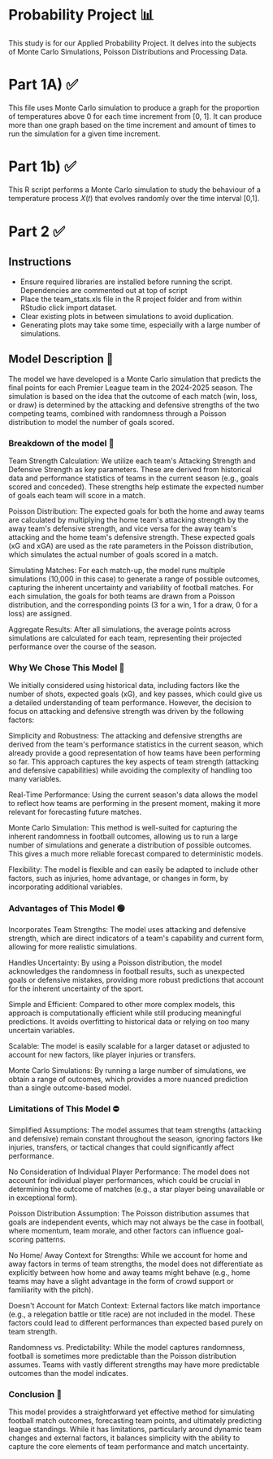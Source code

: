 # Probability Project 📊
This study is for our Applied Probability Project. It delves into the subjects of Monte Carlo Simulations, Poisson Distributions and Processing Data.

# Part 1A) ✅
This file uses Monte Carlo simulation to produce a graph for the proportion of temperatures above 0 for each time increment from [0, 1]. It can produce more than one graph based on the time increment and amount of times to run the simulation for a given time increment.

# Part 1b) ✅
This R script performs a Monte Carlo simulation to study the behaviour of a temperature process 𝑋(𝑡) that evolves randomly over the time interval [0,1].

# Part 2 ✅
## Instructions
- Ensure required libraries are installed before running the script. Dependencies are commented out at top of script
- Place the team_stats.xls file in the R project folder and from within RStudio click import dataset.
- Clear existing plots in between simulations to avoid duplication.
- Generating plots may take some time, especially with a large number of simulations.

## Model Description 📄
The model we have developed is a Monte Carlo simulation that predicts the final points for each Premier League team in the 2024-2025 season. The simulation is based on the idea that the outcome of each match (win, loss, or draw) is determined by the attacking and defensive strengths of the two competing teams, combined with randomness through a Poisson distribution to model the number of goals scored.

### Breakdown of the model 🧩
Team Strength Calculation: We utilize each team's Attacking Strength and Defensive Strength as key parameters. These are derived from historical data and performance statistics of teams in the current season (e.g., goals scored and conceded). These strengths help estimate the expected number of goals each team will score in a match.

Poisson Distribution: The expected goals for both the home and away teams are calculated by multiplying the home team's attacking strength by the away team's defensive strength, and vice versa for the away team's attacking and the home team's defensive strength. These expected goals (xG and xGA) are used as the rate parameters in the Poisson distribution, which simulates the actual number of goals scored in a match.

Simulating Matches: For each match-up, the model runs multiple simulations (10,000 in this case) to generate a range of possible outcomes, capturing the inherent uncertainty and variability of football matches. For each simulation, the goals for both teams are drawn from a Poisson distribution, and the corresponding points (3 for a win, 1 for a draw, 0 for a loss) are assigned.

Aggregate Results: After all simulations, the average points across simulations are calculated for each team, representing their projected performance over the course of the season.

### Why We Chose This Model 🤔
We initially considered using historical data, including factors like the number of shots, expected goals (xG), and key passes, which could give us a detailed understanding of team performance. However, the decision to focus on attacking and defensive strength was driven by the following factors:

Simplicity and Robustness: The attacking and defensive strengths are derived from the team's performance statistics in the current season, which already provide a good representation of how teams have been performing so far. This approach captures the key aspects of team strength (attacking and defensive capabilities) while avoiding the complexity of handling too many variables.

Real-Time Performance: Using the current season's data allows the model to reflect how teams are performing in the present moment, making it more relevant for forecasting future matches.

Monte Carlo Simulation: This method is well-suited for capturing the inherent randomness in football outcomes, allowing us to run a large number of simulations and generate a distribution of possible outcomes. This gives a much more reliable forecast compared to deterministic models.

Flexibility: The model is flexible and can easily be adapted to include other factors, such as injuries, home advantage, or changes in form, by incorporating additional variables.

### Advantages of This Model 🟢
Incorporates Team Strengths: The model uses attacking and defensive strength, which are direct indicators of a team's capability and current form, allowing for more realistic simulations.

Handles Uncertainty: By using a Poisson distribution, the model acknowledges the randomness in football results, such as unexpected goals or defensive mistakes, providing more robust predictions that account for the inherent uncertainty of the sport.

Simple and Efficient: Compared to other more complex models, this approach is computationally efficient while still producing meaningful predictions. It avoids overfitting to historical data or relying on too many uncertain variables.

Scalable: The model is easily scalable for a larger dataset or adjusted to account for new factors, like player injuries or transfers.

Monte Carlo Simulations: By running a large number of simulations, we obtain a range of outcomes, which provides a more nuanced prediction than a single outcome-based model.

### Limitations of This Model ⛔
Simplified Assumptions: The model assumes that team strengths (attacking and defensive) remain constant throughout the season, ignoring factors like injuries, transfers, or tactical changes that could significantly affect performance.

No Consideration of Individual Player Performance: The model does not account for individual player performances, which could be crucial in determining the outcome of matches (e.g., a star player being unavailable or in exceptional form).

Poisson Distribution Assumption: The Poisson distribution assumes that goals are independent events, which may not always be the case in football, where momentum, team morale, and other factors can influence goal-scoring patterns.

No Home/ Away Context for Strengths: While we account for home and away factors in terms of team strengths, the model does not differentiate as explicitly between how home and away teams might behave (e.g., home teams may have a slight advantage in the form of crowd support or familiarity with the pitch).

Doesn't Account for Match Context: External factors like match importance (e.g., a relegation battle or title race) are not included in the model. These factors could lead to different performances than expected based purely on team strength.

Randomness vs. Predictability: While the model captures randomness, football is sometimes more predictable than the Poisson distribution assumes. Teams with vastly different strengths may have more predictable outcomes than the model indicates.

### Conclusion 📜
This model provides a straightforward yet effective method for simulating football match outcomes, forecasting team points, and ultimately predicting league standings. While it has limitations, particularly around dynamic team changes and external factors, it balances simplicity with the ability to capture the core elements of team performance and match uncertainty.